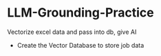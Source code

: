 # LLM-Grounding-Practice
Vectorize excel data and pass into db, give AI 

- Create the Vector Database to store job data
